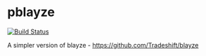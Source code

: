 # pblayze 

[![Build Status](https://travis-ci.org/liufuyang/pblayze.svg?branch=master)](https://travis-ci.org/liufuyang/pblayze)

A simpler version of blayze - https://github.com/Tradeshift/blayze
